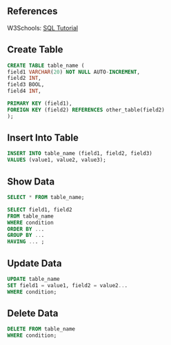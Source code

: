 ## References

W3Schools: [SQL Tutorial](https://www.w3schools.com/sql/default.asp)

## Create Table

```sql
CREATE TABLE table_name (
field1 VARCHAR(20) NOT NULL AUTO-INCREMENT,
field2 INT,
field3 BOOL,
field4 INT,

PRIMARY KEY (field1),
FOREIGN KEY (field2) REFERENCES other_table(field2)
);
```


## Insert Into Table

```sql
INSERT INTO table_name (field1, field2, field3)
VALUES (value1, value2, value3);
```


## Show Data 

```sql
SELECT * FROM table_name;
```

```sql
SELECT field1, field2
FROM table_name
WHERE condition
ORDER BY ... 
GROUP BY ...
HAVING ... ;
```


## Update Data

```sql
UPDATE table_name
SET field1 = value1, field2 = value2...
WHERE condition;
```


## Delete Data

```sql
DELETE FROM table_name
WHERE condition;
```
